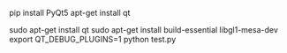  pip install PyQt5
 apt-get install qt

 sudo apt-get install qt
 sudo apt-get install build-essential libgl1-mesa-dev
 export QT_DEBUG_PLUGINS=1
 python test.py
